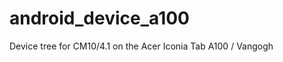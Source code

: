 android_device_a100
===================

Device tree for CM10/4.1 on the Acer Iconia Tab A100 / Vangogh
